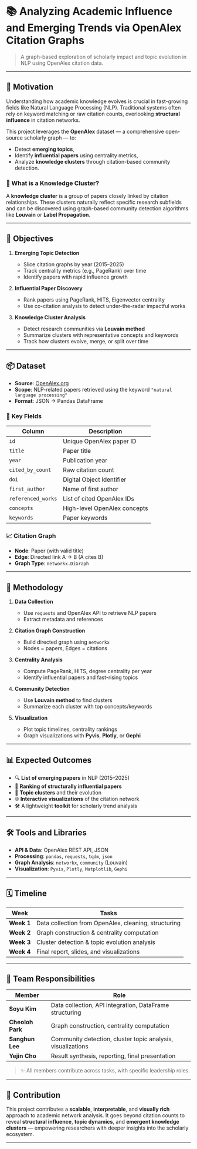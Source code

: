 # 📚 Analyzing Academic Influence and Emerging Trends via OpenAlex Citation Graphs

> A graph-based exploration of scholarly impact and topic evolution in NLP using OpenAlex citation data.

---

## 🚀 Motivation

Understanding how academic knowledge evolves is crucial in fast-growing fields like Natural Language Processing (NLP). Traditional systems often rely on keyword matching or raw citation counts, overlooking **structural influence** in citation networks.

This project leverages the **OpenAlex** dataset — a comprehensive open-source scholarly graph — to:
- Detect **emerging topics**,
- Identify **influential papers** using centrality metrics,
- Analyze **knowledge clusters** through citation-based community detection.

### 📌 What is a Knowledge Cluster?

A **knowledge cluster** is a group of papers closely linked by citation relationships. These clusters naturally reflect specific research subfields and can be discovered using graph-based community detection algorithms like **Louvain** or **Label Propagation**.

---

## 🎯 Objectives

1. **Emerging Topic Detection**
   - Slice citation graphs by year (2015–2025)
   - Track centrality metrics (e.g., PageRank) over time
   - Identify papers with rapid influence growth

2. **Influential Paper Discovery**
   - Rank papers using PageRank, HITS, Eigenvector centrality
   - Use co-citation analysis to detect under-the-radar impactful works

3. **Knowledge Cluster Analysis**
   - Detect research communities via **Louvain method**
   - Summarize clusters with representative concepts and keywords
   - Track how clusters evolve, merge, or split over time

---

## 📦 Dataset

- **Source**: [OpenAlex.org](https://openalex.org/)
- **Scope**: NLP-related papers retrieved using the keyword `"natural language processing"`
- **Format**: JSON → Pandas DataFrame

### 📑 Key Fields

| Column | Description |
|--------|-------------|
| `id` | Unique OpenAlex paper ID |
| `title` | Paper title |
| `year` | Publication year |
| `cited_by_count` | Raw citation count |
| `doi` | Digital Object Identifier |
| `first_author` | Name of first author |
| `referenced_works` | List of cited OpenAlex IDs |
| `concepts` | High-level OpenAlex concepts |
| `keywords` | Paper keywords |

### 📈 Citation Graph

- **Node**: Paper (with valid title)
- **Edge**: Directed link A → B (A cites B)
- **Graph Type**: `networkx.DiGraph`

---

## 🧪 Methodology

1. **Data Collection**
   - Use `requests` and OpenAlex API to retrieve NLP papers
   - Extract metadata and references

2. **Citation Graph Construction**
   - Build directed graph using `networkx`
   - Nodes = papers, Edges = citations

3. **Centrality Analysis**
   - Compute PageRank, HITS, degree centrality per year
   - Identify influential papers and fast-rising topics

4. **Community Detection**
   - Use **Louvain method** to find clusters
   - Summarize each cluster with top concepts/keywords

5. **Visualization**
   - Plot topic timelines, centrality rankings
   - Graph visualizations with **Pyvis**, **Plotly**, or **Gephi**

---

## 📊 Expected Outcomes

- 🔍 **List of emerging papers** in NLP (2015–2025)
- 🏅 **Ranking of structurally influential papers**
- 🧠 **Topic clusters** and their evolution
- 🌐 **Interactive visualizations** of the citation network
- 🛠 A lightweight **toolkit** for scholarly trend analysis

---

## 🛠 Tools and Libraries

- **API & Data**: OpenAlex REST API, JSON
- **Processing**: `pandas`, `requests`, `tqdm`, `json`
- **Graph Analysis**: `networkx`, `community` (Louvain)
- **Visualization**: `Pyvis`, `Plotly`, `Matplotlib`, `Gephi`

---

## 🗓 Timeline

| Week | Tasks |
|------|-------|
| **Week 1** | Data collection from OpenAlex, cleaning, structuring |
| **Week 2** | Graph construction & centrality computation |
| **Week 3** | Cluster detection & topic evolution analysis |
| **Week 4** | Final report, slides, and visualizations |

---

## 👥 Team Responsibilities

| Member | Role |
|--------|------|
| **Soyu Kim** | Data collection, API integration, DataFrame structuring |
| **Cheoloh Park** | Graph construction, centrality computation |
| **Sanghun Lee** | Community detection, cluster topic analysis, visualizations |
| **Yejin Cho** | Result synthesis, reporting, final presentation |

> ✨ All members contribute across tasks, with specific leadership roles.

---

## 🧠 Contribution

This project contributes a **scalable**, **interpretable**, and **visually rich** approach to academic network analysis. It goes beyond citation counts to reveal **structural influence**, **topic dynamics**, and **emergent knowledge clusters** — empowering researchers with deeper insights into the scholarly ecosystem.

---
